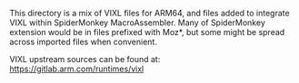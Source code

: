 This directory is a mix of VIXL files for ARM64, and files added to integrate
VIXL within SpiderMonkey MacroAssembler. Many of SpiderMonkey extension would be
in files prefixed with Moz*, but some might be spread across imported files when
convenient.

VIXL upstream sources can be found at:
https://gitlab.arm.com/runtimes/vixl
